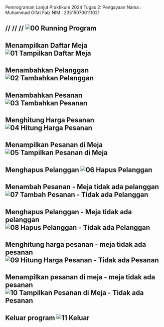 Pemrograman Lanjut Praktikum 2024
Tugas 2: Pengayaan
Nama  : Muhammad Olfat Faiz
NIM   : 235150700111021

// // //
![ 00   Running Program](https://github.com/PressToCode/Tugas-Pengayaan_235150700111021_MuhammadOlfatFaiz/assets/137992170/92d261f4-162c-4b1f-b504-9b5f4efa7894)
--------
Menampilkan Daftar Meja
![ 01   Tampilkan Daftar Meja](https://github.com/PressToCode/Tugas-Pengayaan_235150700111021_MuhammadOlfatFaiz/assets/137992170/ecaf6b00-5530-434c-abe1-08dead1ec152)
--------
Menambahkan Pelanggan
![ 02   Tambahkan Pelanggan](https://github.com/PressToCode/Tugas-Pengayaan_235150700111021_MuhammadOlfatFaiz/assets/137992170/3e1bd46c-73c1-47d7-8aaf-96b6b55b7941)
--------
Menambahkan Pesanan
![ 03   Tambahkan Pesanan](https://github.com/PressToCode/Tugas-Pengayaan_235150700111021_MuhammadOlfatFaiz/assets/137992170/a21febd8-a5d5-44e9-ae47-cce5e561f19c)
--------
Menghitung Harga Pesanan
![ 04   Hitung Harga Pesanan](https://github.com/PressToCode/Tugas-Pengayaan_235150700111021_MuhammadOlfatFaiz/assets/137992170/de5e19f1-3014-4b94-aca6-24ebfbf5beb7)
--------
Menampilkan Pesanan di Meja
![ 05   Tampilkan Pesanan di Meja](https://github.com/PressToCode/Tugas-Pengayaan_235150700111021_MuhammadOlfatFaiz/assets/137992170/34fa47c0-4f24-4765-904e-b666247dcd6e)
--------
Menghapus Pelanggan
![ 06   Hapus Pelanggan](https://github.com/PressToCode/Tugas-Pengayaan_235150700111021_MuhammadOlfatFaiz/assets/137992170/5bc94d88-c627-4899-897f-8ca35f66fd7e)
--------
Menambah Pesanan - Meja tidak ada pelanggan
![ 07   Tambah Pesanan - Tidak ada Pelanggan](https://github.com/PressToCode/Tugas-Pengayaan_235150700111021_MuhammadOlfatFaiz/assets/137992170/f1a4defe-1a87-498b-96d6-2a22fc116922)
--------
Menghapus Pelanggan - Meja tidak ada pelanggan
![ 08   Hapus Pelanggan - Tidak ada Pelanggan](https://github.com/PressToCode/Tugas-Pengayaan_235150700111021_MuhammadOlfatFaiz/assets/137992170/e9d649e9-f5db-4d7c-8665-ca2284e8aad5)
---------
Menghitung harga pesanan - meja tidak ada pesanan
![ 09   Hitung Harga Pesanan - Tidak ada Pesanan](https://github.com/PressToCode/Tugas-Pengayaan_235150700111021_MuhammadOlfatFaiz/assets/137992170/383204f8-e5bb-47dc-b06c-70ca738c5013)
---------
Menampilkan pesanan di meja - meja tidak ada pesanan
![ 10   Tampilkan Pesanan di Meja - Tidak ada Pesanan](https://github.com/PressToCode/Tugas-Pengayaan_235150700111021_MuhammadOlfatFaiz/assets/137992170/99b74ce6-d3ab-4d9d-9acb-f0722434dda3)
---------
Keluar program
![ 11   Keluar](https://github.com/PressToCode/Tugas-Pengayaan_235150700111021_MuhammadOlfatFaiz/assets/137992170/fead9aa3-7ca9-4748-9534-0c2ba16d0045)
---------
